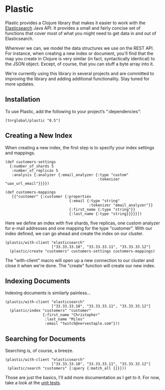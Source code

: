 Plastic
=======

Plastic provides a Clojure library that makes it easier to work with
the [Elasticsearch](http://www.elasticsearch.org/) Java API. It
provides a small and fairly concise set of functions that cover most
of what you might need to get data in and out of Elasticsearch.

Wherever we can, we model the data structures we use on the REST
API. For instance, when creating a new index or document, you'll find
that the map you create in Clojure is very similar (in fact,
syntactically identical) to the JSON object. Except, of course, that
you can stuff a byte array into it.

We're currently using this library in several projects and are
committed to improving the library and adding additional
functionality. Stay tuned for more updates.

Installation
------------

To use Plastic, add the following to your project’s “:dependencies”:

    [tnrglobal/plastic "0.5"]

Creating a New Index
--------------------

When creating a new index, the first step is to specify your index
settings and mappings.

    (def customers-settings
      {:number_of_shards 5
	   :number_of_replicas 5
	   :analysis {:analyzer {:email_analyzer {:type "custom"
                                              :tokenizer "uax_url_email"}}}})

	(def customers-mappings
	   [{"customer" {:customer {:properties
	                             {:email {:type "string"
	                                      :tokenizer "email_analyzer"}}
							     {:first_name {:type "string"}}
								 {:last_name {:type "string}}}}}])

Here we define an index with five shards, five replicas, one custom
analyzer for e-mail addresses and one mapping for the type
"customer". With our index defined, we can go ahead and create the
index on our cluster.

    (plastic/with-client "elasticsearch"
                         ["33.33.33.10", "33.33.33.11", "33.33.33.12"]
	  (plastic/create "customers" customers-settings customers-mappings)

The "with-client" macro will open up a new connection to our cluster
and close it when we're done. The "create" function will create our
new index.

Indexing Documents
------------------

Indexing documents is similarly painless...

    (plastic/with-client "elasticsearch"
                         ["33.33.33.10", "33.33.33.11", "33.33.33.12"]
	  (plastic/index "customers" "customer"
	                 {:first_name "Christopher"
					  :last_name "Miles"
					  :email "twitch@nervestaple.com"}))

Searching for Documents
-----------------------

Searching is, of course, a breeze.

    (plastic/with-client "elasticsearch"
                         ["33.33.33.10", "33.33.33.11", "33.33.33.12"]
	 (plastic/search "customers" {:query {:match_all {}}}))

Those are just the basics, I'll add more documentation as I get to
it. For now, take a look at the
[unit tests](https://github.com/cmiles74/plastic/blob/master/test/com/tnrglobal/plastic/test/core.clj).
